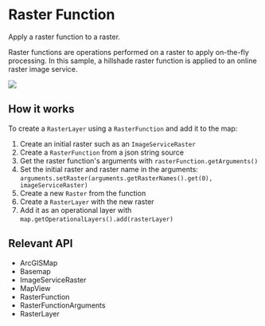 # Raster Function

Apply a raster function to a raster.

Raster functions are operations performed on a raster to apply on-the-fly processing. In this sample, a hillshade 
raster function is applied to an online raster image service.

![]("RasterFunction.png)

## How it works

To create a `RasterLayer` using a `RasterFunction` and add it to the map:

  1. Create an initial raster such as an `ImageServiceRaster`
  2. Create a `RasterFunction` from a json string source
  3. Get the raster function's arguments with `rasterFunction.getArguments()`
  4. Set the initial raster and raster name in the arguments: `arguments.setRaster(arguments.getRasterNames().get(0), imageServiceRaster)`
  5. Create a new `Raster` from the function
  6. Create a `RasterLayer` with the new raster
  7. Add it as an operational layer with `map.getOperationalLayers().add(rasterLayer)`


## Relevant API


  * ArcGISMap
  * Basemap
  * ImageServiceRaster
  * MapView
  * RasterFunction
  * RasterFunctionArguments
  * RasterLayer

